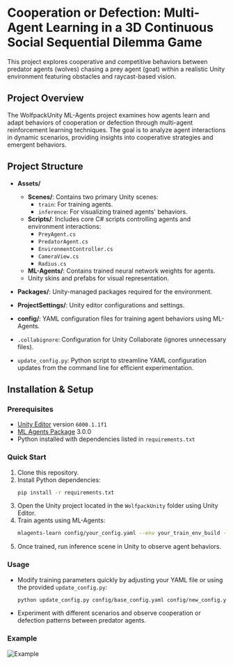 # Cooperation or Defection: Multi-Agent Learning in a 3D Continuous Social Sequential Dilemma Game

This project explores cooperative and competitive behaviors between predator agents (wolves) chasing a prey agent (goat) within a realistic Unity environment featuring obstacles and raycast-based vision.

## Project Overview

The WolfpackUnity ML-Agents project examines how agents learn and adapt behaviors of cooperation or defection through multi-agent reinforcement learning techniques. The goal is to analyze agent interactions in dynamic scenarios, providing insights into cooperative strategies and emergent behaviors.

## Project Structure

- **Assets/**
  - **Scenes/**: Contains two primary Unity scenes:
    - `train`: For training agents.
    - `inference`: For visualizing trained agents' behaviors.
  - **Scripts/**: Includes core C# scripts controlling agents and environment interactions:
    - `PreyAgent.cs`
    - `PredatorAgent.cs`
    - `EnvironmentController.cs`
    - `CameraView.cs`
    - `Radius.cs`
  - **ML-Agents/**: Contains trained neural network weights for agents.
  - Unity skins and prefabs for visual representation.

- **Packages/**: Unity-managed packages required for the environment.
- **ProjectSettings/**: Unity editor configurations and settings.
- **config/**: YAML configuration files for training agent behaviors using ML-Agents.
- `.collabignore`: Configuration for Unity Collaborate (ignores unnecessary files).
- `update_config.py`: Python script to streamline YAML configuration updates from the command line for efficient experimentation.

## Installation & Setup

### Prerequisites
- [Unity Editor](https://unity.com/fr/releases/editor/whats-new/6000.1.1) version `6000.1.1f1`
- [ML Agents Package](https://docs.unity3d.com/Packages/com.unity.ml-agents@3.0/manual/index.html) 3.0.0
- Python installed with dependencies listed in `requirements.txt`

### Quick Start
1. Clone this repository.
2. Install Python dependencies:
   ```bash
   pip install -r requirements.txt
   ```
3. Open the Unity project located in the `WolfpackUnity` folder using Unity Editor.
4. Train agents using ML-Agents:
    ```bash
    mlagents-learn config/your_config.yaml --env your_train_env_build --run-id run_identifier --no-graphics
    ```
5. Once trained, run inference scene in Unity to observe agent behaviors.

### Usage
- Modify training parameters quickly by adjusting your YAML file or using the provided `update_config.py`:
    ```bash
    python update_config.py config/base_config.yaml config/new_config.yaml --param param_1_name=param_1_value --param param_2_name=param_2_value
    ```
- Experiment with different scenarios and observe cooperation or defection patterns between predator agents.

### Example
![Example](assets/chase_example.gif)